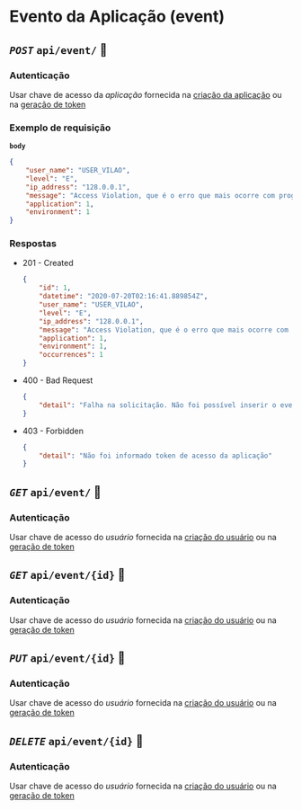 # Evento da Aplicação (event)

## *`POST`* `api/event/` :closed_lock_with_key:

### Autenticação

Usar chave de acesso da *aplicação* fornecida na [criação da aplicação](#aplicação-application) ou na [geração de token](#chave-de-acesso-da-aplicação-application_token)

### Exemplo de requisição

**`body`**
```json
{
    "user_name": "USER_VILAO",
    "level": "E",
    "ip_address": "128.0.0.1",
    "message": "Access Violation, que é o erro que mais ocorre com programadores delphi jr.",
    "application": 1,
    "environment": 1
}
```

### Respostas

- 201 - Created
    ```json
    {
        "id": 1,
        "datetime": "2020-07-20T02:16:41.889854Z",
        "user_name": "USER_VILAO",
        "level": "E",
        "ip_address": "128.0.0.1",
        "message": "Access Violation, que é o erro que mais ocorre com programadores delphi jr.",
        "application": 1,
        "environment": 1,
        "occurrences": 1
    }
    ```

- 400 - Bad Request
    ```json
    {
        "detail": "Falha na solicitação. Não foi possível inserir o evento!"
    }
    ```

- 403 - Forbidden
    ```json
    {
        "detail": "Não foi informado token de acesso da aplicação"
    }

## *`GET`* `api/event/` :closed_lock_with_key:

### Autenticação

Usar chave de acesso do *usuário* fornecida na [criação do usuário](#usuário-user) ou na [geração de token](#chave-de-acesso-do-usuário-user_token)


## *`GET`* `api/event/{id}` :closed_lock_with_key:

### Autenticação

Usar chave de acesso do *usuário* fornecida na [criação do usuário](#usuário-user) ou na [geração de token](#chave-de-acesso-do-usuário-user_token)

## *`PUT`* `api/event/{id}` :closed_lock_with_key:

### Autenticação

Usar chave de acesso do *usuário* fornecida na [criação do usuário](#usuário-user) ou na [geração de token](#chave-de-acesso-do-usuário-user_token)


## *`DELETE`* `api/event/{id}` :closed_lock_with_key:

### Autenticação

Usar chave de acesso do *usuário* fornecida na [criação do usuário](#usuário-user) ou na [geração de token](#chave-de-acesso-do-usuário-user_token)

